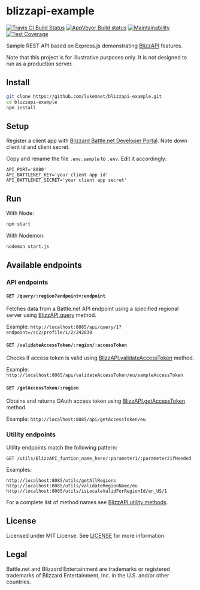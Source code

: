# blizzapi-example

[![Travis CI Build Status](https://travis-ci.org/lukemnet/blizzapi-example.svg?branch=master)](https://travis-ci.org/lukemnet/blizzapi-example)
[![AppVeyor Build status](https://ci.appveyor.com/api/projects/status/pb6cxsu7qsfdrs4e/branch/master?svg=true)](https://ci.appveyor.com/project/lwojcik/blizzapi-example/branch/master)
[![Maintainability](https://api.codeclimate.com/v1/badges/088ec8ed788ec238a671/maintainability)](https://codeclimate.com/github/lukemnet/blizzapi-example/maintainability)
[![Test Coverage](https://api.codeclimate.com/v1/badges/088ec8ed788ec238a671/test_coverage)](https://codeclimate.com/github/lukemnet/blizzapi-example/test_coverage)

Sample REST API based on Express.js demonstrating [BlizzAPI](https://github.com/lukemnet/blizzapi) features.

Note that this project is for illustrative purposes only. It is not designed to run as a production server.

## Install

```bash
git clone https://github.com/lukemnet/blizzapi-example.git
cd blizzapi-example
npm install
```

## Setup

Register a client app with [Blizzard Battle.net Developer Portal](https://develop.battle.net/access/clients). Note down client id and client secret.

Copy and rename the file ``.env.sample`` to ``.env``. Edit it accordingly:

```
API_PORT='8080'
API_BATTLENET_KEY='your client app id'
API_BATTLENET_SECRET='your client app secret'
```

## Run

With Node:

```bash
npm start
```

With Nodemon:

```bash
nodemon start.js
```

## Available endpoints

### API endpoints


#### ``GET /query/:region?endpoint=:endpoint``

Fetches data from a Battle.net API endpoint using a specified regional server using [BlizzAPI.query](https://blizzapi.lukem.net/docs/usage/query.html) method.

Example: ``http://localhost:8085/api/query/1?endpoint=/sc2/profile/1/2/242838``

#### ``GET /validateAccessToken/:region/:accessToken``

Checks if access token is valid using [BlizzAPI.validateAccessToken](https://blizzapi.lukem.net/docs/usage/validating-access-token.html) method.

Example: ``http://localhost:8085/api/validateAccessToken/eu/sampleAccessToken``

#### ``GET /getAccessToken/:region``

Obtains and returns OAuth access token using [BlizzAPI.getAccessToken](https://blizzapi.lukem.net/docs/usage/getting-access-token.html) method.

Example: ``http://localhost:8085/api/getAccessToken/eu``

### Utility endpoints

Utility endpoints match the following pattern:

```
GET /utils/BlizzAPI_funtion_name_here/:parameter1/:parameter2ifNeeded
```

Examples:

```
http://localhost:8085/utils/getAllRegions
http://localhost:8085/utils/validateRegionName/eu
http://localhost:8085/utils/isLocaleValidForRegionId/en_US/1
```

For a complete list of method names see [BlizzAPI utility methods](https://blizzapi.lukem.net/docs/utils/). 

## License

Licensed under MIT License. See [LICENSE](https://github.com/lukemnet/blizzapi-example/blob/master/LICENSE) for more information.

## Legal

Battle.net and Blizzard Entertainment are trademarks or registered trademarks of Blizzard Entertainment, Inc. in the U.S. and/or other countries.

